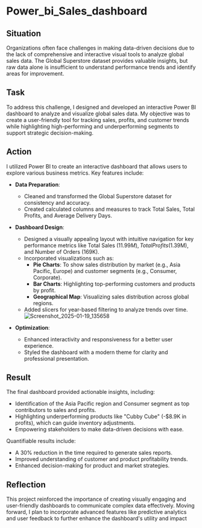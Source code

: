 # Power_bi_Sales_dashboard

## Situation

Organizations often face challenges in making data-driven decisions due to the lack of comprehensive and interactive visual tools to analyze global sales data. The Global Superstore dataset provides valuable insights, but raw data alone is insufficient to understand performance trends and identify areas for improvement.

## Task

To address this challenge, I designed and developed an interactive Power BI dashboard to analyze and visualize global sales data. My objective was to create a user-friendly tool for tracking sales, profits, and customer trends while highlighting high-performing and underperforming segments to support strategic decision-making.

## Action

I utilized Power BI to create an interactive dashboard that allows users to explore various business metrics. Key features include:

- **Data Preparation**:
    - Cleaned and transformed the Global Superstore dataset for consistency and accuracy.
    - Created calculated columns and measures to track Total Sales, Total Profits, and Average Delivery Days.
- **Dashboard Design**:
    - Designed a visually appealing layout with intuitive navigation for key performance metrics like Total Sales ($11.99M), Total Profits ($1.39M), and Number of Orders (169K).
    - Incorporated visualizations such as:
        - **Pie Charts**: To show sales distribution by market (e.g., Asia Pacific, Europe) and customer segments (e.g., Consumer, Corporate).
        - **Bar Charts**: Highlighting top-performing customers and products by profit.
        - **Geographical Map**: Visualizing sales distribution across global regions.
    - Added slicers for year-based filtering to analyze trends over time.
      ![Screenshot_2025-01-19_135658](https://github.com/user-attachments/assets/00300fa5-643d-4d74-afea-0cbda918189a)

    
- **Optimization**:
    - Enhanced interactivity and responsiveness for a better user experience.
    - Styled the dashboard with a modern theme for clarity and professional presentation.

## Result

The final dashboard provided actionable insights, including:

- Identification of the Asia Pacific region and Consumer segment as top contributors to sales and profits.
- Highlighting underperforming products like "Cubby Cube" (-$8.9K in profits), which can guide inventory adjustments.
- Empowering stakeholders to make data-driven decisions with ease.

Quantifiable results include:

- A 30% reduction in the time required to generate sales reports.
- Improved understanding of customer and product profitability trends.
- Enhanced decision-making for product and market strategies.

## Reflection

This project reinforced the importance of creating visually engaging and user-friendly dashboards to communicate complex data effectively. Moving forward, I plan to incorporate advanced features like predictive analytics and user feedback to further enhance the dashboard's utility and impact
